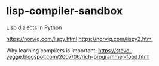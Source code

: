 # lisp-compiler-sandbox
Lisp dialects in Python

https://norvig.com/lispy.html
https://norvig.com/lispy2.html

Why learning compilers is important:
https://steve-yegge.blogspot.com/2007/06/rich-programmer-food.html

